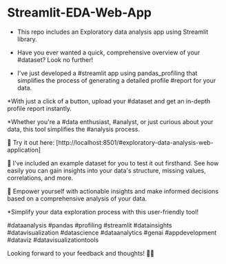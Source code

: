 # Streamlit-EDA-Web-App
* This repo includes an Exploratory data analysis app using Streamlit library. 

* Have you ever wanted a quick, comprehensive overview of your #dataset? Look no further!

* I've just developed a #streamlit app using pandas_profiling that simplifies the process of generating a detailed profile #report for your data.

*With just a click of a button, upload your #dataset and get an in-depth profile report instantly. 

*Whether you're a #data enthusiast, #analyst, or just curious about your data, this tool simplifies the #analysis process.


🔗 Try it out here: [http://localhost:8501/#exploratory-data-analysis-web-application]

📂 I've included an example dataset for you to test it out firsthand. See how easily you can gain insights into your data's structure, missing values, correlations, and more.

🎯 Empower yourself with actionable insights and make informed decisions based on a comprehensive analysis of your data. 

*Simplify your data exploration process with this user-friendly tool!

#dataanalysis  #pandas #profiling #streamlit  #datainsights  #datavisualization  #datascience  #dataanalytics #genai #appdevelopment #dataviz #datavisualizationtools 

Looking forward to your feedback and thoughts! 🚀✨

